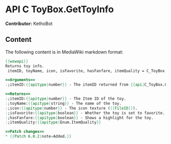 # API C ToyBox.GetToyInfo

**Contributor:** KethoBot

## Content

The following content is in MediaWiki markdown format:

```mediawiki
{{wowapi}}
Returns toy info.
 itemID, toyName, icon, isFavorite, hasFanfare, itemQuality = C_ToyBox.GetToyInfo(itemID)

==Arguments==
:;itemID:{{apitype|number}} - The itemID returned from {{api|C_ToyBox.GetToyFromIndex}}(); possible values listed at [[ToyID]].

==Returns==
:;itemID:{{apitype|number}} - The Item ID of the toy.
:;toyName:{{apitype|string}} - The name of the toy.
:;icon:{{apitype|number}} - The icon texture ([[FileID]]).
:;isFavorite:{{apitype|boolean}} - Whether the toy is set to favorite.
:;hasFanfare:{{apitype|boolean}} - Shows a highlight for the toy.
:;itemQuality:{{apitype|Enum.ItemQuality}}

==Patch changes==
* {{Patch 6.0.2|note=Added.}}
```